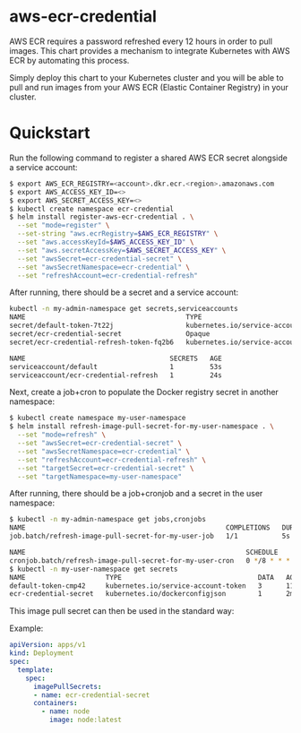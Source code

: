 # aws-ecr-credential

AWS ECR requires a password refreshed every 12 hours in order to pull images. This chart provides a mechanism to integrate Kubernetes with AWS ECR by automating this process.

Simply deploy this chart to your Kubernetes cluster and you will be able to pull and run images from your AWS ECR (Elastic Container Registry) in your cluster.

# Quickstart

Run the following command to register a shared AWS ECR secret alongside a service account:

```sh
$ export AWS_ECR_REGISTRY=<account>.dkr.ecr.<region>.amazonaws.com
$ export AWS_ACCESS_KEY_ID=<>
$ export AWS_SECRET_ACCESS_KEY=<>
$ kubectl create namespace ecr-credential
$ helm install register-aws-ecr-credential . \
  --set "mode=register" \
  --set-string "aws.ecrRegistry=$AWS_ECR_REGISTRY" \
  --set "aws.accessKeyId=$AWS_ACCESS_KEY_ID" \
  --set "aws.secretAccessKey=$AWS_SECRET_ACCESS_KEY" \
  --set "awsSecret=ecr-credential-secret" \
  --set "awsSecretNamespace=ecr-credential" \
  --set "refreshAccount=ecr-credential-refresh"
```

After running, there should be a secret and a service account:
```sh
kubectl -n my-admin-namespace get secrets,serviceaccounts
NAME                                        TYPE                                  DATA   AGE
secret/default-token-7t22j                  kubernetes.io/service-account-token   3      53s
secret/ecr-credential-secret                Opaque                                3      24s
secret/ecr-credential-refresh-token-fq2b6   kubernetes.io/service-account-token   3      24s

NAME                                    SECRETS   AGE
serviceaccount/default                  1         53s
serviceaccount/ecr-credential-refresh   1         24s
```

Next, create a job+cron to populate the Docker registry secret in another namespace:

```sh
$ kubectl create namespace my-user-namespace
$ helm install refresh-image-pull-secret-for-my-user-namespace . \
  --set "mode=refresh" \
  --set "awsSecret=ecr-credential-secret" \
  --set "awsSecretNamespace=ecr-credential" \
  --set "refreshAccount=ecr-credential-refresh" \
  --set "targetSecret=ecr-credential-secret" \
  --set "targetNamespace=my-user-namespace"
```

After running, there should be a job+cronjob and a secret in the user namespace:
```sh
$ kubectl -n my-admin-namespace get jobs,cronjobs
NAME                                                  COMPLETIONS   DURATION   AGE
job.batch/refresh-image-pull-secret-for-my-user-job   1/1           5s         39s

NAME                                                       SCHEDULE      SUSPEND   ACTIVE   LAST SCHEDULE   AGE
cronjob.batch/refresh-image-pull-secret-for-my-user-cron   0 */8 * * *   False     0        <none>          39s
$ kubectl -n my-user-namespace get secrets
NAME                    TYPE                                  DATA   AGE
default-token-cmp42     kubernetes.io/service-account-token   3      11m
ecr-credential-secret   kubernetes.io/dockerconfigjson        1      2m34s
```

This image pull secret can then be used in the standard way:

Example:
```yaml
apiVersion: apps/v1
kind: Deployment
spec:
  template:
    spec:
      imagePullSecrets:
      - name: ecr-credential-secret
      containers:
        - name: node
          image: node:latest
```
